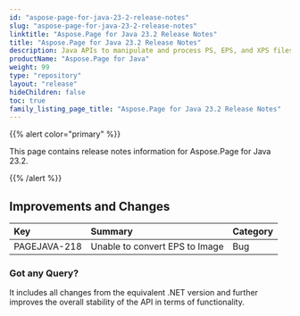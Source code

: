 ```yaml
---
id: "aspose-page-for-java-23-2-release-notes"
slug: "aspose-page-for-java-23-2-release-notes"
linktitle: "Aspose.Page for Java 23.2 Release Notes"
title: "Aspose.Page for Java 23.2 Release Notes"
description: Java APIs to manipulate and process PS, EPS, and XPS files. This page contains new Aspose.Page for Java features, enhancement, and bug fixes in 2023, version 23.2.
productName: "Aspose.Page for Java"
weight: 99
type: "repository"
layout: "release"
hideChildren: false
toc: true
family_listing_page_title: "Aspose.Page for Java 23.2 Release Notes"
---
```


{{% alert color="primary" %}}

This page contains release notes information for Aspose.Page for Java 23.2.

{{% /alert %}}
## **Improvements and Changes**

|**Key**|**Summary**|**Category**|
| :- | :- | :- |
|PAGEJAVA-218|Unable to convert EPS to Image|Bug|

### **Got any Query?**
It includes all changes from the equivalent .NET version and further improves the overall stability of the API in terms of functionality.
